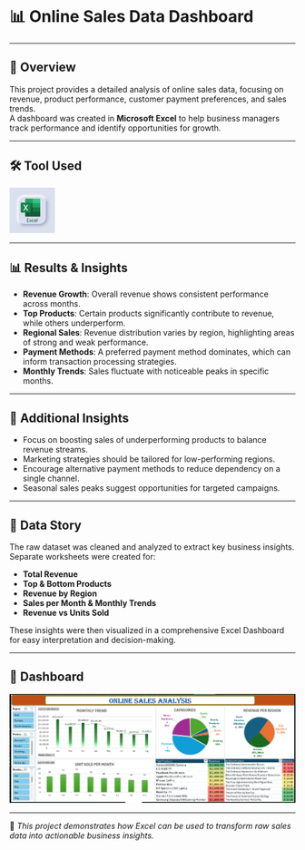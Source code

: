 # 📊 Online Sales Data Dashboard

---

## 📌 Overview  
This project provides a detailed analysis of online sales data, focusing on revenue, product performance, customer payment preferences, and sales trends.  
A dashboard was created in **Microsoft Excel** to help business managers track performance and identify opportunities for growth.  

---

## 🛠 Tool Used  
<img src="Microsoft_Excel.jpg" alt="Excel Logo" width="80"/>


---

## 📊 Results & Insights  
- **Revenue Growth**: Overall revenue shows consistent performance across months.  
- **Top Products**: Certain products significantly contribute to revenue, while others underperform.  
- **Regional Sales**: Revenue distribution varies by region, highlighting areas of strong and weak performance.  
- **Payment Methods**: A preferred payment method dominates, which can inform transaction processing strategies.  
- **Monthly Trends**: Sales fluctuate with noticeable peaks in specific months.  

---

## 🔎 Additional Insights  
- Focus on boosting sales of underperforming products to balance revenue streams.  
- Marketing strategies should be tailored for low-performing regions.  
- Encourage alternative payment methods to reduce dependency on a single channel.  
- Seasonal sales peaks suggest opportunities for targeted campaigns.  

---

## 📖 Data Story  
The raw dataset was cleaned and analyzed to extract key business insights. Separate worksheets were created for:  
- **Total Revenue**  
- **Top & Bottom Products**  
- **Revenue by Region**   
- **Sales per Month & Monthly Trends**  
- **Revenue vs Units Sold**  

These insights were then visualized in a comprehensive Excel Dashboard for easy interpretation and decision-making.  

---

## 📸 Dashboard  
<img src="Dashboard..png" alt="Dashboard Screenshot"/>  

---
📌 *This project demonstrates how Excel can be used to transform raw sales data into actionable business insights.*  
